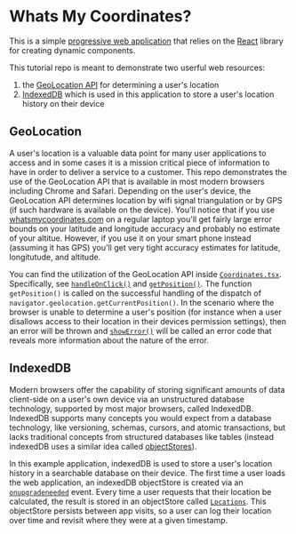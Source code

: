 # Whats My Coordinates?

This is a simple [progressive web application](https://developer.mozilla.org/en-US/docs/Web/Progressive_web_apps) that relies on the
[React](https://react.dev/) library for creating dynamic components. 

This tutorial repo is meant to demonstrate two userful web resources:

1. the [GeoLocation API](https://developer.mozilla.org/en-US/docs/Web/API/Geolocation_API) for determining a user's location
2. [IndexedDB](https://developer.mozilla.org/en-US/docs/Web/API/IndexedDB_API) which is used in this application to store a user's location history on their device

## GeoLocation

A user's location is a valuable data point for many user applications to access and in some cases it is a mission critical piece of information to have in order to
deliver a service to a customer. This repo demonstrates the use of the GeoLocation API that is available in most modern browsers including Chrome and Safari. Depending on the user's device, the GeoLocation API determines location by wifi signal triangulation or by GPS (if such hardware is available on the device). You'll notice that if you use [whatsmycoordinates.com](https://whatsmycoordinates.com) on a regular laptop you'll get fairly large error bounds on your latitude and longitude accuracy and probably no estimate of your altitue. However, if you use it on your smart phone instead (assuming it has GPS) you'll get very tight accuracy estimates for latitude, longitutude, and altitude. 

You can find the utilization of the GeoLocation API inside [`Coordinates.tsx`](/src/Coordinates.tsx). Specifically, see [`handleOnClick()`](/src/Coordinates.tsx#L63) and [`getPosition()`](/src/Coordinates.tsx#L73). The function `getPosition()` is called on the successful handling of the dispatch of `navigator.geolocation.getCurrentPosition()`. In the scenario where the browser is unable to determine a user's position (for instance when a user disallows access to their location in their devices permission settings), then an error will be thrown and [`showError()`](/src/Coordinates.tsx#L119) will be called an error code that reveals more information about the nature of the error. 

## IndexedDB

Modern browsers offer the capability of storing significant amounts of data client-side on a user's own device via an unstructured database technology, supported by most major browsers, called IndexedDB. IndexedDB supports many concepts you would expect from a database technology, like versioning, schemas, cursors, and atomic transactions, but lacks traditional concepts from structured databases like tables (instead indexedDB uses a similar idea called [objectStores](https://developer.mozilla.org/en-US/docs/Web/API/IDBObjectStore)).

In this example application, indexedDB is used to store a user's location history in a searchable database on their device. The first time a user loads the web application, an indexedDB objectStore is created via an [`onupgradeneeded`](/src/Coordinates.tsx#L32) event. Every time a user requests that their location be calculated, the result is stored in an objectStore called [`Locations`](/src/Coordinates.tsx#L90). This objectStore persists between app visits, so a user can log their location over time and revisit where they were at a given timestamp. 
